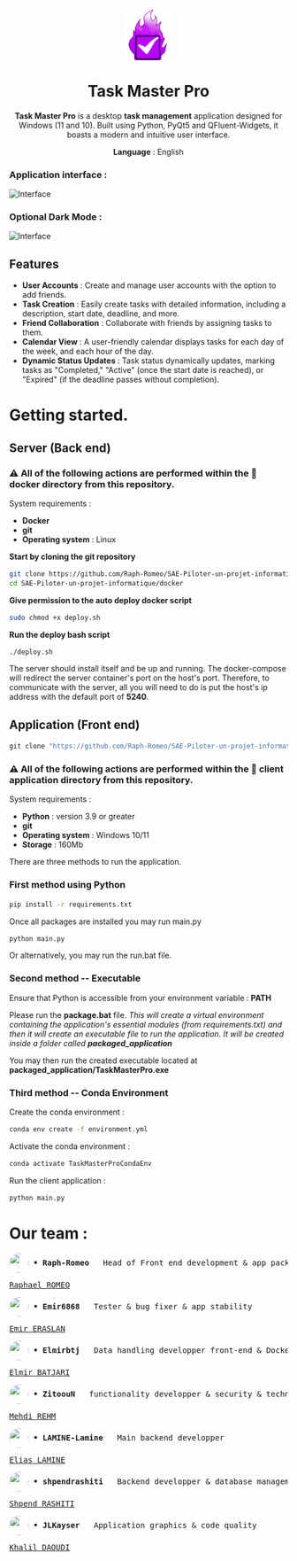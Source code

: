 <p align="center">
  <img width="18%" align="center" src="https://github.com/Raph-Romeo/SAE-Piloter-un-projet-informatique/blob/main/client%20application/icons/taskmasterpro.png" alt="logo">
</p>
  <h1 align="center">
  Task Master Pro
</h1>
<p align="center">
  <b>Task Master Pro</b> is a desktop <b>task management</b> application designed for Windows (11 and 10). Built using Python, PyQt5 and QFluent-Widgets, it boasts a modern and intuitive user interface.
</p>

<p align="center">
<b>Language</b> : English
</p>

### Application interface :
![Interface](https://drive.google.com/uc?export=view&id=1MnXkOjeMjImPtmtS9Rsas6ufPljG0mYk)
### Optional Dark Mode :
![Interface](https://lh3.googleusercontent.com/drive-viewer/AEYmBYSChSCnwuRCFlXBqvDGDJvDlNO2_ZNAkx3N1Fk_1K0f1kUPkRXGuv_yZyKRm7pEMVuVRhjSyyJeYu2DxHCGOgxPNAgxyA=s1600)

## Features
- **User Accounts** : Create and manage user accounts with the option to add friends.
- **Task Creation** : Easily create tasks with detailed information, including a description, start date, deadline, and more.
- **Friend Collaboration** : Collaborate with friends by assigning tasks to them.
- **Calendar View** : A user-friendly calendar displays tasks for each day of the week, and each hour of the day.
- **Dynamic Status Updates** : Task status dynamically updates, marking tasks as "Completed," "Active" (once the start date is reached), or "Expired" (if the deadline passes without completion).

# Getting started.

## Server (Back end)
### ⚠️ All of the following actions are performed within the 📁 docker directory from this repository.

System requirements :
 - **Docker**
 - **git**
 - **Operating system** : Linux

**Start by cloning the git repository**
```bash
git clone https://github.com/Raph-Romeo/SAE-Piloter-un-projet-informatique
cd SAE-Piloter-un-projet-informatique/docker
```
**Give permission to the auto deploy docker script**
```bash
sudo chmod +x deploy.sh
```
**Run the deploy bash script**
```bash
./deploy.sh
```
The server should install itself and be up and running.
The docker-compose will redirect the server container's port on the host's port. Therefore, to communicate with the server, all you will need to do is put the host's ip address with the default port of **5240**.


## Application (Front end)
```bat
git clone "https://github.com/Raph-Romeo/SAE-Piloter-un-projet-informatique"
```

### ⚠️ All of the following actions are performed within the 📁 client application directory from this repository.

System requirements :
 - **Python** : version 3.9 or greater
 - **git**
 - **Operating system** : Windows 10/11
 - **Storage** : 160Mb

There are three methods to run the application.
### First method using Python

```bat
pip install -r requirements.txt
```

Once all packages are installed you may run main.py

```bat
python main.py
```

Or alternatively, you may run the run.bat file.

### Second method -- Executable

Ensure that Python is accessible from your environment variable : **PATH**

Please run the **package.bat** file.
_This will create a virtual environment containing the application's essential modules (from requirements.txt) and then it will create an executable file to run the application. It will be created inside a folder called **packaged_application**_

You may then run the created executable located at **packaged_application/TaskMasterPro.exe**

### Third method -- Conda Environment
Create the conda environment :
```bat
conda env create -f environment.yml
```
Activate the conda environment :
```bat
conda activate TaskMasterProCondaEnv
```
Run the client application :
```bat
python main.py
```

# Our team :
<pre><img align="center" style="height:35px;width:35px;border-radius:50%;" src="https://avatars.githubusercontent.com/u/95073137?s=100" <p><b> • Raph-Romeo </b>  Head of Front end development & app packaging (Conda and executable) </p><a href="mailto:raphael.romeo@uha.fr">Raphael ROMEO</a><br></pre>

<pre><img align="center" style="height:35px;width:35px;border-radius:50%;" src="https://avatars.githubusercontent.com/u/92865322?s=100" <p><b> • Emir6868 </b>  Tester & bug fixer & app stability </p><a href="mailto:emir.eraslan@uha.fr">Emir ERASLAN</a><br></pre>

<pre><img align="center" style="height:35px;width:35px;border-radius:50%;" src="https://avatars.githubusercontent.com/u/92865807?s=100" <p><b> • Elmirbtj </b>  Data handling developper front-end & Dockerfile + Dockercompose environment for backend server </p><a href="mailto:elmir.batjari@uha.fr">Elmir BATJARI</a><br></pre>

<pre><img align="center" style="height:35px;width:35px;border-radius:50%;" src="https://avatars.githubusercontent.com/u/92864882?s=100" <p><b> • ZitoouN </b>  functionality developper & security & technical documentation generation </p><a href="mailto:mehdi.rehm@uha.fr">Mehdi REHM</a><br></pre>

<pre><img align="center" style="height:35px;width:35px;border-radius:50%;" src="https://avatars.githubusercontent.com/u/92865842?s=100" <p><b> • LAMINE-Lamine </b>  Main backend developper </p><a href="mailto:elias.lamine@uha.fr">Elias LAMINE</a><br></pre>

<pre><img align="center" style="height:35px;width:35px;border-radius:50%;" src="https://avatars.githubusercontent.com/u/92827452?s=100" <p><b> • shpendrashiti </b>  Backend developper & database management </p><a href="mailto:shpend.rashiti@uha.fr">Shpend RASHITI</a><br></pre>

<pre><img align="center" style="height:35px;width:35px;border-radius:50%;" src="https://avatars.githubusercontent.com/u/92865016?s=100" <p><b> • JLKayser </b>  Application graphics & code quality </p><a href="mailto:khalil.daoudi@uha.fr">Khalil DAOUDI</a><br></pre>
